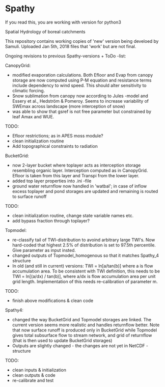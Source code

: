 # Spathy
If you read this, you are working with version for python3

Spatial Hydrology of boreal catchments

This repository contains working copies of 'new' version being develoed by Samuli. Uploaded Jan 5th, 2018 files that 'work' but are not final.

Ongoing revisions to previous Spathy-versions + ToDo -list:

CanopyGrid:

* modified evaporation calculations. Both Efloor and Evap from canopy storage are now computed using P-M equation and resistance terms include dependency to wind speed. This should alter sensitivity to climatic forcing.
* Snow sublimation from canopy now according to Jules -model and Essery et al., Hedström & Pomeroy. Seems to increase variability of SWEmax across landscape (more interception of snow)
* was able to show that gsref is not free parameter but constrained by leaf Amax and WUE.

TODO: 
* Efloor restrictions; as in APES moss module?
* clean initialization routine
* Add topographical constraints to radiation

BucketGrid:

* now 2-layer bucket where toplayer acts as interception storage resembling organic layer. Interception computed as in CanopyGrid. Efloor is taken from this layer and Transpi from the lower layer.
* added top layer properties into .ini -file
* ground water returnflow now handled in 'watbal'; in case of inflow excess toplayer and pond storages are updated and remaining is routed to surface runoff

TODO:
* clean initialization routine, change state variable names etc.
* add bypass fraction through toplayer?

Topmodel:

* re-classify tail of TWI-distribution to avoind arbitrary large TWI's. Now hard-coded that highest 2.5% of distribution is set to 97.5th percentile. Give parameter as input insted.
* changed outputs of Topmodel_homogenous so that it matches Spathy_4 structure
* In old (and still in current) versions: TWI = ln[a/tan(b)] where a is flow accumulation area. To be consistent with TWI definition, this needs to be TWI = ln[(a/dx) / tan(b)], where a/dx is flow accumulation area per unit grid length. Implementation of this needs re-calibration of parameter m.

TODO:
* finish above modifications & clean code

Spathy4:

* changed the way BucketGrid and Topmodel storages are linked. The current version seems more realistic and handles returnflow better. Note that now surface runoff is produced only in BucketGrid while Topmodel gives total subsurface flow to stream network, and grid of returnflow (that is then used to update BucketGrid storages)
* Outputs are slightly changed - the changes are not yet in NetCDF -structure

TODO:
* clean inputs & initialization
* clean outputs & code
* re-calibrate and test
